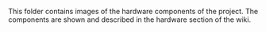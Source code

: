 This folder contains images of the hardware components of the project. The components are shown and described in the hardware section of the wiki.
